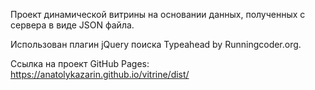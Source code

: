 Проект динамической витрины на основании данных, 
полученных с сервера в виде JSON файла.

Использован плагин jQuery поиска Typeahead by Runningcoder.org.

Ссылка на проект GitHub Pages:
https://anatolykazarin.github.io/vitrine/dist/

